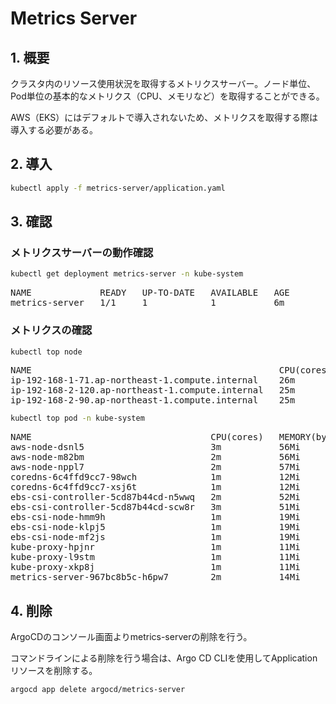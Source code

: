 
# Metrics Server

## 1. 概要

クラスタ内のリソース使用状況を取得するメトリクスサーバー。ノード単位、Pod単位の基本的なメトリクス（CPU、メモリなど）を取得することができる。

AWS（EKS）にはデフォルトで導入されないため、メトリクスを取得する際は導入する必要がある。

## 2. 導入

```bash
kubectl apply -f metrics-server/application.yaml
```

## 3. 確認

### メトリクスサーバーの動作確認

```bash
kubectl get deployment metrics-server -n kube-system
```

<pre>
NAME             READY   UP-TO-DATE   AVAILABLE   AGE
metrics-server   1/1     1            1           6m
</pre>

### メトリクスの確認

```bash
kubectl top node
```

<pre>
NAME                                               CPU(cores)   CPU%   MEMORY(bytes)   MEMORY%   
ip-192-168-1-71.ap-northeast-1.compute.internal    26m          1%     626Mi           19%       
ip-192-168-2-120.ap-northeast-1.compute.internal   25m          1%     576Mi           18%       
ip-192-168-2-90.ap-northeast-1.compute.internal    25m          1%     701Mi           22%       
</pre>

```bash
kubectl top pod -n kube-system
```

<pre>
NAME                                  CPU(cores)   MEMORY(bytes)   
aws-node-dsnl5                        3m           56Mi            
aws-node-m82bm                        2m           56Mi            
aws-node-nppl7                        2m           57Mi            
coredns-6c4ffd9cc7-98wch              1m           12Mi            
coredns-6c4ffd9cc7-xsj6t              1m           12Mi            
ebs-csi-controller-5cd87b44cd-n5wwq   2m           52Mi            
ebs-csi-controller-5cd87b44cd-scw8r   3m           51Mi            
ebs-csi-node-hmm9h                    1m           19Mi            
ebs-csi-node-klpj5                    1m           19Mi            
ebs-csi-node-mf2js                    1m           19Mi            
kube-proxy-hpjnr                      1m           11Mi            
kube-proxy-l9stm                      1m           11Mi            
kube-proxy-xkp8j                      1m           11Mi            
metrics-server-967bc8b5c-h6pw7        2m           14Mi       
</pre>

## 4. 削除

ArgoCDのコンソール画面よりmetrics-serverの削除を行う。

コマンドラインによる削除を行う場合は、Argo CD CLIを使用してApplicationリソースを削除する。

```
argocd app delete argocd/metrics-server
```
